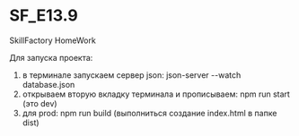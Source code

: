 # SF_E13.9
SkillFactory HomeWork

Для запуска проекта:
1. в терминале запускаем сервер json:
json-server --watch database.json
2. открываем вторую вкладку терминала и прописываем:
npm run start
(это dev)
3. для prod: 
npm run build
(выполниться создание index.html в папке dist)
